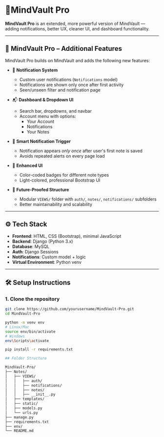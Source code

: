 # 🧠MindVault Pro

**MindVault Pro** is an extended, more powerful version of MindVault — adding notifications, better UX, cleaner UI, and dashboard functionality.

---


## 🚀 MindVault Pro – Additional Features

MindVault Pro builds on MindVault and adds the following new features:

- 🔔 **Notification System**
  - Custom user notifications (`Notifications` model)
  - Notifications are shown only once after first activity
  - Seen/unseen filter and notification page

- 📬 **Dashboard & Dropdown UI**
  - Search bar, dropdowns, and navbar
  - Account menu with options:
    - Your Account
    - Notifications
    - Your Notes

- 📅 **Smart Notification Trigger**
  - Notification appears *only once* after user's first note is saved
  - Avoids repeated alerts on every page load

- 🎨 **Enhanced UI**
  - Color-coded badges for different note types
  - Light-colored, professional Bootstrap UI

- 🧠 **Future-Proofed Structure**
  - Modular `VIEWS/` folder with `auth/`, `notes/`, `notifications/` subfolders
  - Better maintainability and scalability

---

## ⚙️ Tech Stack

- **Frontend**: HTML, CSS (Bootstrap), minimal JavaScript
- **Backend**: Django (Python 3.x)
- **Database**: MySQL
- **Auth**: Django Sessions
- **Notifications**: Custom model + logic
- **Virtual Environment**: Python venv

---

## 🛠️ Setup Instructions

### 1. Clone the repository
```bash
git clone https://github.com/yourusername/MindVault-Pro.git
cd MindVault-Pro

python -m venv env
# Linux/Mac
source env/bin/activate
# Windows
env\Scripts\activate

pip install -r requirements.txt

## Folder Structure

MindVault-Pro/
├── Notes/
│   ├── VIEWS/
│   │   ├── auth/
│   │   ├── notifications/
│   │   ├── notes/
│   │   ├── __init__.py
│   ├── templates/
│   ├── static/
│   ├── models.py
│   └── urls.py
├── manage.py
├── requirements.txt
├── env/
└── README.md
